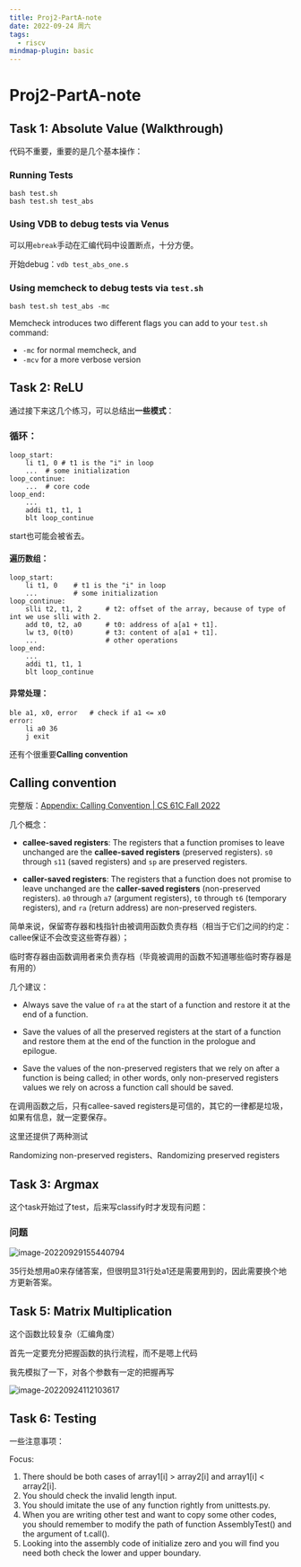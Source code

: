```yaml
---
title: Proj2-PartA-note
date: 2022-09-24 周六
tags:
  - riscv
mindmap-plugin: basic
---
```

# Proj2-PartA-note

## Task 1: Absolute Value (Walkthrough)

代码不重要，重要的是几个基本操作：

### Running Tests

```shell
bash test.sh
bash test.sh test_abs
```

### Using VDB to debug tests via Venus

可以用`ebreak`手动在汇编代码中设置断点，十分方便。

开始debug：`vdb test_abs_one.s`

### Using memcheck to debug tests via `test.sh`

`bash test.sh test_abs -mc`

Memcheck introduces two different flags you can add to your `test.sh` command: 

- `-mc` for normal memcheck, and 
- `-mcv` for a more verbose version

## Task 2: ReLU

通过接下来这几个练习，可以总结出**一些模式**：

### 循环：

```assembly
loop_start:
	li t1, 0 # t1 is the "i" in loop
	...  # some initialization
loop_continue:
	...	 # core code
loop_end:
	...  
	addi t1, t1, 1
	blt loop_continue
```

start也可能会被省去。

#### 遍历数组：

```assembly
loop_start:
    li t1, 0    # t1 is the "i" in loop
	...         # some initialization
loop_continue:
	slli t2, t1, 2      # t2: offset of the array, because of type of int we use slli with 2.
    add t0, t2, a0      # t0: address of a[a1 + t1].
    lw t3, 0(t0)        # t3: content of a[a1 + t1].
    ...                 # other operations
loop_end:
	...  				
	addi t1, t1, 1
	blt loop_continue
```

#### 异常处理：

```assembly
ble a1, x0, error	# check if a1 <= x0
error:
    li a0 36
    j exit
```

还有个很重要**Calling convention**

## Calling convention

完整版：[Appendix: Calling Convention | CS 61C Fall 2022](https://cs61c.org/fa22/projects/proj2/calling-convention/)

几个概念：

- **callee-saved registers**: The registers that a function promises to leave unchanged are the **callee-saved registers** (preserved registers). `s0` through `s11` (saved registers) and `sp` are preserved registers.

- **caller-saved registers**: The registers that a function does not promise to leave unchanged are the **caller-saved registers** (non-preserved registers). `a0` through `a7` (argument registers), `t0` through `t6` (temporary registers), and `ra` (return address) are non-preserved registers.

简单来说，保留寄存器和栈指针由被调用函数负责存档（相当于它们之间的约定：callee保证不会改变这些寄存器）；

临时寄存器由函数调用者来负责存档（毕竟被调用的函数不知道哪些临时寄存器是有用的）

几个建议：

- Always save the value of `ra` at the start of a function and restore it at the end of a function.

- Save the values of all the preserved registers at the start of a function and restore them at the end of the function in the prologue and epilogue.

- Save the values of the non-preserved registers that we rely on after a function is being called; in other words, only non-preserved registers values we rely on across a function call should be saved.

在调用函数之后，只有callee-saved registers是可信的，其它的一律都是垃圾，如果有信息，就一定要保存。



这里还提供了两种测试

Randomizing non-preserved registers、Randomizing preserved registers

## Task 3: Argmax
这个task开始过了test，后来写classify时才发现有问题：

### 问题

![image-20220929155440794](https://s2.loli.net/2022/09/29/7ArH58EcfFL2Zxe.png)

35行处想用a0来存储答案，但很明显31行处a1还是需要用到的，因此需要换个地方更新答案。


## Task 5: Matrix Multiplication

这个函数比较复杂（汇编角度）

首先一定要充分把握函数的执行流程，而不是嗯上代码

我先模拟了一下，对各个参数有一定的把握再写

![image-20220924112103617](https://s2.loli.net/2022/09/24/OL9Ix3ZC7ujg6Jr.png)

## Task 6: Testing

一些注意事项：

Focus:
1. There should be both cases of array1[i] > array2[i] and array1[i] < array2[i].
2. You should check the invalid length input.
3. You should imitate the use of any function rightly from unittests.py.
4. When you are writing other test and want to copy some other codes, you should remember to modify the path of function AssemblyTest() and the argument of t.call().
5. Looking into the assembly code of initialize zero and you will find you need both check the lower and upper boundary.